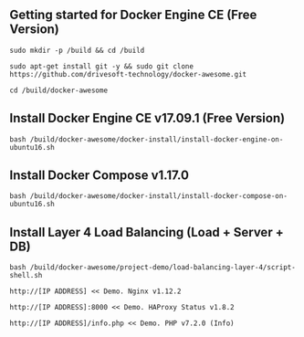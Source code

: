 Getting started for Docker Engine CE (Free Version)
---------------------------------------------------

```
sudo mkdir -p /build && cd /build

sudo apt-get install git -y && sudo git clone https://github.com/drivesoft-technology/docker-awesome.git

cd /build/docker-awesome
```


Install Docker Engine CE v17.09.1 (Free Version)
---------------------------------------------------

```
bash /build/docker-awesome/docker-install/install-docker-engine-on-ubuntu16.sh
```


Install Docker Compose v1.17.0
---------------------------------------------------

```
bash /build/docker-awesome/docker-install/install-docker-compose-on-ubuntu16.sh
```


Install Layer 4 Load Balancing (Load + Server + DB)
---------------------------------------------------

```
bash /build/docker-awesome/project-demo/load-balancing-layer-4/script-shell.sh
```

```
http://[IP ADDRESS] << Demo. Nginx v1.12.2

http://[IP ADDRESS]:8000 << Demo. HAProxy Status v1.8.2

http://[IP ADDRESS]/info.php << Demo. PHP v7.2.0 (Info) 
```
